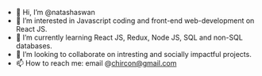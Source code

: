 - 👋 Hi, I’m @natashaswan
- 👀 I’m interested in Javascript coding and front-end web-development on React JS.
- 🌱 I’m currently learning React JS, Redux, Node JS, SQL and non-SQL databases.
- 💞️ I’m looking to collaborate on intresting and socially impactful projects.
- 📫 How to reach me: email @chircon@gmail.com

<!---
natashaswan/natashaswan is a ✨ special ✨ repository because its `README.md` (this file) appears on your GitHub profile.
You can click the Preview link to take a look at your changes.
--->
